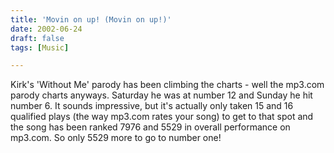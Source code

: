 ```yaml
---
title: 'Movin on up! (Movin on up!)'
date: 2002-06-24
draft: false
tags: [Music]

---
```


Kirk's 'Without Me' parody has been climbing the charts - well the mp3.com parody charts anyways. Saturday he was at number 12 and Sunday he hit number 6. It sounds impressive, but it's actually only taken 15 and 16 qualified plays (the way mp3.com rates your song) to get to that spot and the song has been ranked 7976 and 5529 in overall performance on mp3.com. So only 5529 more to go to number one!